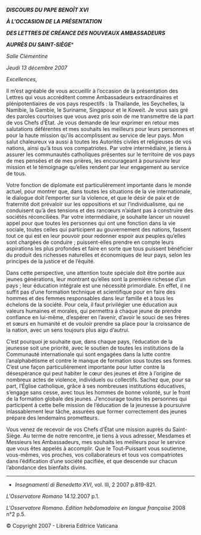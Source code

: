***DISCOURS DU PAPE BENOÎT XVI***

***À L'OCCASION DE LA PRÉSENTATION***

***DES LETTRES DE CRÉANCE DES NOUVEAUX AMBASSADEURS***

***AUPRÈS DU SAINT-SIÈGE****

*Salle Clémentine*

*Jeudi 13 décembre 2007*

*Excellences,*

Il m’est agréable de vous accueillir à l’occasion de la présentation des Lettres qui vous accréditent comme Ambassadeurs extraordinaires et plénipotentiaires de vos pays respectifs : la Thaïlande, les Seychelles, la Namibie, la Gambie, le Suriname, Singapour et le Koweït. Je vous sais gré des paroles courtoises que vous avez pris soin de me transmettre de la part de vos Chefs d’État. Je vous demande de leur exprimer en retour mes salutations déférentes et mes souhaits les meilleurs pour leurs personnes et pour la haute mission qu’ils accomplissent au service de leur pays. Mon salut chaleureux va aussi à toutes les Autorités civiles et religieuses de vos nations, ainsi qu’à tous vos compatriotes. Par votre intermédiaire, je tiens à assurer les communautés catholiques présentes sur le territoire de vos pays de mes pensées et de mes prières, les encourageant à poursuivre leur mission et le témoignage qu’elles rendent par leur engagement au service de tous.

Votre fonction de diplomate est particulièrement importante dans le monde actuel, pour montrer que, dans toutes les situations de la vie internationale, le dialogue doit l’emporter sur la violence, et que le désir de paix et de fraternité doit prévaloir sur les oppositions et sur l’individualisme, qui ne conduisent qu’à des tensions et des rancœurs n’aidant pas à construire des sociétés réconciliées. Par votre intermédiaire, je souhaite lancer un nouvel appel pour que toutes les personnes qui ont une fonction dans la vie sociale, toutes celles qui participent au gouvernement des nations, fassent tout ce qui est en leur pouvoir pour redonner espoir aux peuples qu’elles sont chargées de conduire ; puissent-elles prendre en compte leurs aspirations les plus profondes et faire en sorte que tous puissent bénéficier du produit des richesses naturelles et économiques de leur pays, selon les principes de la justice et de l’équité.

Dans cette perspective, une attention toute spéciale doit être portée aux jeunes générations, leur montrant qu’elles sont la première richesse d’un pays ; leur éducation intégrale est une nécessité primordiale. En effet, il ne suffit pas d’une formation technique et scientifique pour en faire des hommes et des femmes responsables dans leur famille et à tous les échelons de la société. Pour cela, il faut privilégier une éducation aux valeurs humaines et morales, qui permettra à chaque jeune de prendre confiance en lui-même, d’espérer en l’avenir, d’avoir le souci de ses frères et sœurs en humanité et de vouloir prendre sa place pour la croissance de la nation, avec un sens toujours plus aigu d’autrui.

C’est pourquoi je souhaite que, dans chaque pays, l’éducation de la jeunesse soit une priorité, avec le soutien de toutes les institutions de la Communauté internationale qui sont engagées dans la lutte contre l’analphabétisme et contre le manque de formation sous toutes ses formes. C’est une façon particulièrement importante pour lutter contre la désespérance qui peut habiter le cœur des jeunes et être à l’origine de nombreux actes de violence, individuels ou collectifs. Sachez que, pour sa part, l’Église catholique, grâce à ses nombreuses institutions éducatives, s’engage sans cesse, avec tous les hommes de bonne volonté, sur le front de la formation globale des jeunes. J’encourage toutes les personnes qui participent à cette belle mission de l’éducation de la jeunesse à poursuivre inlassablement leur tâche, assurées que former correctement des jeunes prépare des lendemains prometteurs.

Vous venez de recevoir de vos Chefs d’État une mission auprès du Saint-Siège. Au terme de notre rencontre, je tiens à vous adresser, Mesdames et Messieurs les Ambassadeurs, mes souhaits les meilleurs pour le service que vous êtes appelés à accomplir. Que le Tout-Puissant vous soutienne, vous-mêmes, vos proches, vos collaborateurs et tous vos compatriotes dans l’édification d’une société pacifiée, et que descende sur chacun l’abondance des bienfaits divins.

* * *

* *Insegnamenti di Benedetto XVI*, vol. III, 2 2007 p.819-821.

*L'Osservatore Romano* 14.12.2007 p.1.

*L'Osservatore Romano. Edition hebdomadaire en langue française* 2008 n°2 p.5.

© Copyright 2007 - Libreria Editrice Vaticana